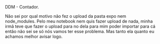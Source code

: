 DDM - Contador.

Não sei por qual motivo não fez o upload da pasta expo nem node_modules. Pelo meu notebook nem quis fazer upload de nada, minha irmã teve que fazer o upload para no dela para mim poder importar para cá então não sei se só nós vamos ter esse problema. Mas tanto ela quanto eu achamos melhor avisar logo.
